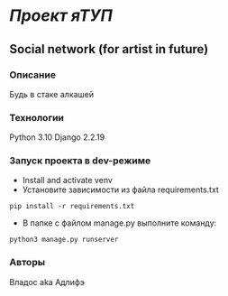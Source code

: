 # *Проект яТУП*
## Social network (for artist in future)
### Описание
Будь в стаке алкашей
### Технологии
Python 3.10
Django 2.2.19
### Запуск проекта в dev-режиме
- Install and activate venv
- Установите зависимости из файла requirements.txt
```
pip install -r requirements.txt
```
- В папке с файлом manage.py выполните команду:
```
python3 manage.py runserver
```
### Авторы
Владос aka Адлифэ